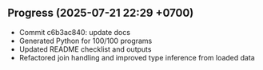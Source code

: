 ## Progress (2025-07-21 22:29 +0700)
- Commit c6b3ac840: update docs
- Generated Python for 100/100 programs
- Updated README checklist and outputs
- Refactored join handling and improved type inference from loaded data

